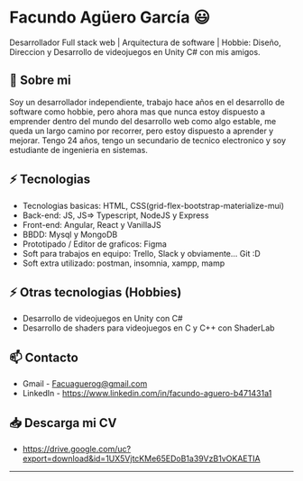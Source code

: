 
# Facundo Agüero García 😃
Desarrollador Full stack web | Arquitectura de software | Hobbie: Diseño, Direccion y Desarrollo de videojuegos en Unity C# con mis amigos.

## 🧐 Sobre mi
Soy un desarrollador independiente, trabajo hace años en el desarrollo de software como hobbie, pero ahora mas que nunca estoy dispuesto a emprender dentro del mundo del desarrollo web como algo estable, me queda un largo camino por recorrer, pero estoy dispuesto a aprender y mejorar. 
Tengo 24 años, tengo un secundario de tecnico electronico y soy estudiante de ingenieria en sistemas. 

## ⚡ Tecnologias
- Tecnologias basicas: HTML, CSS(grid-flex-bootstrap-materialize-mui)
- Back-end: JS, JS=> Typescript, NodeJS y Express
- Front-end: Angular, React y VanillaJS
- BBDD: Mysql y MongoDB
- Prototipado / Editor de graficos: Figma
- Soft para trabajos en equipo: Trello, Slack y obviamente... Git :D
- Soft extra utilizado: postman, insomnia, xampp, mamp

## ⚡ Otras tecnologias (Hobbies)

- Desarrollo de videojuegos en Unity con C#
- Desarrollo de shaders para videojuegos en C y C++ con ShaderLab

## 📫 Contacto
- Gmail - Facuaguerog@gmail.com
- LinkedIn - https://www.linkedin.com/in/facundo-aguero-b471431a1

## 📥 Descarga mi CV 

- https://drive.google.com/uc?export=download&id=1UX5VjtcKMe65EDoB1a39VzB1vOKAETIA

---
